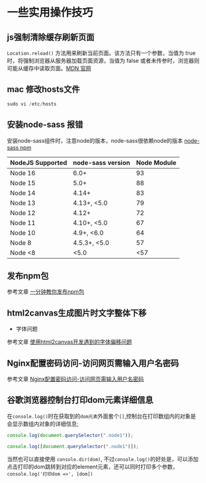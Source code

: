 # 一些实用操作技巧

## js强制清除缓存刷新页面

`Location.reload()` 方法用来刷新当前页面。该方法只有一个参数，当值为 true 时，将强制浏览器从服务器加载页面资源，当值为 false 或者未传参时，浏览器则可能从缓存中读取页面。[MDN 官网](https://developer.mozilla.org/zh-CN/docs/Web/API/Location/reload)

## mac 修改hosts文件

```js
sudo vi /etc/hosts 
```

## 安装node-sass 报错

安装node-sass组件时，注意node的版本，node-sass很依赖node的版本 [node-sass npm](https://www.npmjs.com/package/node-sass)

| NodeJS	Supported |	node-sass version | Node Module|
|  ----  | ----  | ----  |
|Node 16|	6.0+|	93|
|Node 15|	5.0+|	88|
|Node 14|	4.14+|	83|
|Node 13|	4.13+, <5.0|	79|
|Node 12|	4.12+|	72
|Node 11|	4.10+, <5.0|	67|
|Node 10|	4.9+, <6.0|	64|
|Node 8|	4.5.3+, <5.0|	57|
|Node <8|	<5.0|	<57|

## 发布npm包

参考文章 [一分钟教你发布npm包](https://segmentfault.com/a/1190000023075167)

## html2canvas生成图片时文字整体下移

- 字体问题

参考文章 [使用html2canvas开发遇到的字体偏移问题](https://www.cnblogs.com/caofeng11/p/13691270.html)

## Nginx配置密码访问-访问网页需输入用户名密码

参考文章 [Nginx配置密码访问-访问网页需输入用户名密码](https://segmentfault.com/a/1190000023086569)

## 谷歌浏览器控制台打印dom元素详细信息

在`console.log()`时在获取到的`dom元素`外面套个`[]`,控制台在打印数组内的对象是会显示数组内对象的详细信息;

```js
console.log(document.querySelector(".node1"));

console.log([document.querySelector(".node1")]);
```

当然也可以直接使用 `console.dir(dom)`, 不过`console.log()`的好处是，可以添加点击打印的dom跳转到对应的element元素，还可以同时打印多个参数，`console.log('打印dom =>', [dom])`
